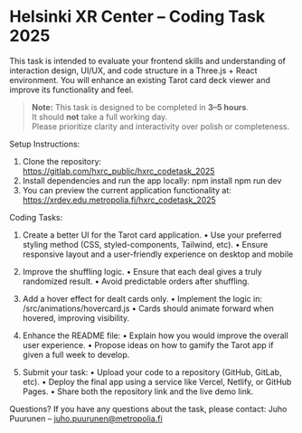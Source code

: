 # Helsinki XR Center – Coding Task 2025

This task is intended to evaluate your frontend skills and understanding of interaction design, UI/UX, and code structure in a Three.js + React environment. 
You will enhance an existing Tarot card deck viewer and improve its functionality and feel. 

> **Note:** This task is designed to be completed in **3–5 hours**.  
> It should **not** take a full working day.  
> Please prioritize clarity and interactivity over polish or completeness.


Setup Instructions:
1. Clone the repository: 
	https://gitlab.com/hxrc_public/hxrc_codetask_2025 
2. Install dependencies and run the app locally:
	npm install
	npm run dev
3. You can preview the current application functionality at:  
	https://xrdev.edu.metropolia.fi/hxrc_codetask_2025 

Coding Tasks:
1. Create a better UI for the Tarot card application.
	• Use your preferred styling method (CSS, styled-components, Tailwind, etc).
	• Ensure responsive layout and a user-friendly experience on 
	desktop and mobile
2. Improve the shuffling logic.
	• Ensure that each deal gives a truly randomized result.
	• Avoid predictable orders after shuffling.

3. Add a hover effect for dealt cards only.
	• Implement the logic in: /src/animations/hovercard.js
	• Cards should animate forward when hovered, improving visibility.

4. Enhance the README file:
	• Explain how you would improve the overall user experience.
	• Propose ideas on how to gamify the Tarot app if given a 
	full week to develop.

5. Submit your task: 
	• Upload your code to a repository (GitHub, GitLab, etc).
	• Deploy the final app using a service like Vercel, Netlify, or GitHub Pages.
	• Share both the repository link and the live demo link. 

Questions? If you have any questions about the task, please contact:
Juho Puurunen – juho.puurunen@metropolia.fi
